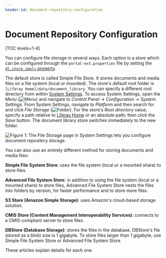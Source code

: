 ```yaml
---
header-id: document-repository-configuration
---
```


# Document Repository Configuration

[TOC levels=1-4]

You can configure file storage in several ways. Each option is a *store* which
can be configured through the `portal-ext.properties` file by setting the
[`dl.store.impl=`
property](@platform-ref@/7.1-latest/propertiesdoc/portal.properties.html#Document%20Library%20Service). 

The default store is called Simple File Store. It stores documents and media
files on a file system (local or mounted). The store's default root folder is
`[Liferay Home]/data/document_library`. You can specify a different root
directory from within 
[System Settings](/docs/7-1/user/-/knowledge_base/u/system-settings). 
To access System Settings, open the *Menu*
(![Menu](../../../images/icon-menu.png)) and navigate to *Control Panel &rarr;
Configuration &rarr; System Settings*. From System Settings, navigate to
*Platform* and then search for and click *File Storage*
(![Folder](../../../images/icon-folder.png)). For the store's *Root directory*
value, specify a path relative to 
[Liferay Home](/docs/7-1/deploy/-/knowledge_base/d/installing-liferay#liferay-home)
or an absolute path; then click the *Save* button. The document library store
switches immediately to the new folder. 

![Figure 1: The File Storage page in System Settings lets you configure document repository storage.](../../../images/file-storage.png)

You can also use an entirely different method for storing documents and media
files:

**Simple File System Store**: uses the file system (local or a mounted share) to
store files.

**Advanced File System Store**: in addition to using the file system (local or a
mounted share) to store files, Advanced File System Store nests the files into
folders by version, for faster performance and to store more files.

**S3 Store (Amazon Simple Storage)**: uses Amazon's cloud-based storage 
solution. 

**CMIS Store (Content Management Interoperability Services)**: connects to
a CMIS-compliant server to store files. 

**DBStore (Database Storage)**: stores the files in the database. DBStore's file
(stored as a blob) size is 1 gigabyte. To store files larger than 1 gigabyte,
use Simple File System Store or Advanced File System Store. 

These articles explain details for each one. 

